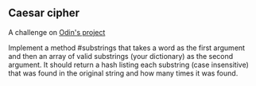 ## Caesar cipher

A challenge on [Odin's project](https://www.theodinproject.com/lessons/ruby-sub-strings)

Implement a method #substrings that takes a word as the first argument and then an array of valid substrings (your dictionary) as the second argument. It should return a hash listing each substring (case insensitive) that was found in the original string and how many times it was found.
